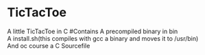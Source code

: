 # TicTacToe
A little TicTacToe in C
#Contains
A precompiled binary in bin <br>
A install.sh(this compiles with gcc a binary and moves it to /usr/bin) <br>
And oc course a C Sourcefile
